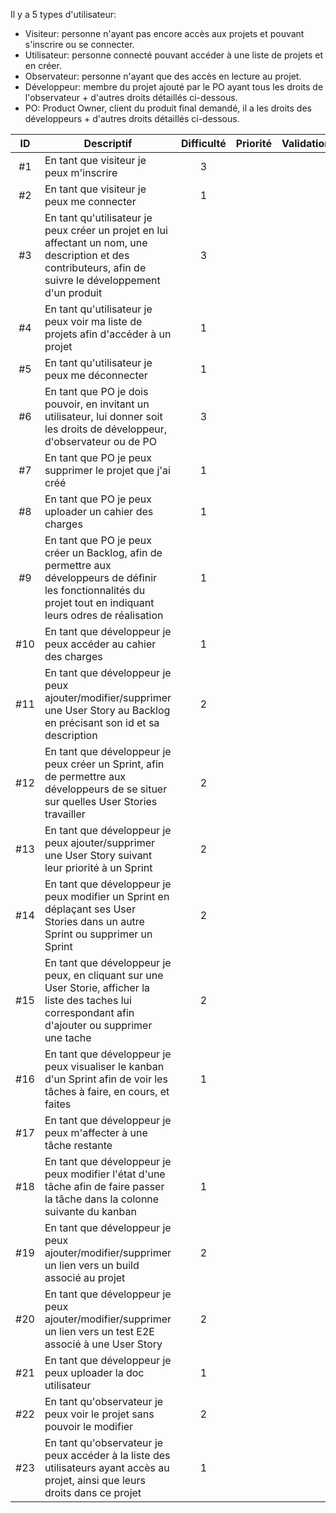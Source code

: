 Il y a 5 types d'utilisateur:
* Visiteur: personne n'ayant pas encore accès aux projets et pouvant s'inscrire ou se connecter.
* Utilisateur: personne connecté pouvant accéder à une liste de projets et en créer.
* Observateur: personne n'ayant que des accès en lecture au projet.
* Développeur: membre du projet ajouté par le PO ayant tous les droits de l'observateur + d'autres droits détaillés ci-dessous.
* PO: Product Owner, client du produit final demandé, il a les droits des développeurs + d'autres droits détaillés ci-dessous.


| ID |Descriptif    | Difficulté    | Priorité      | Validation        |
| :--:|------------ | :-------------: | :-------------: | :-------------: |
| #1 | En tant que visiteur je peux m'inscrire  | 3 |  | |
| #2 | En tant que visiteur je peux me connecter | 1 |  | |
| #3 | En tant qu'utilisateur je peux créer un projet en lui affectant un nom, une description et des contributeurs, afin de suivre le développement d'un produit | 3 |  | |
| #4 | En tant qu'utilisateur je peux voir ma liste de projets afin d'accéder à un projet | 1 |  | |
| #5 | En tant qu'utilisateur je peux me déconnecter | 1 |  | |
| #6 | En tant que PO je dois pouvoir, en invitant un utilisateur, lui donner soit les droits de développeur, d'observateur ou de PO | 3 |  |  | 
| #7 | En tant que PO je peux supprimer le projet que j'ai créé | 1 |  | |
| #8 | En tant que PO je peux uploader un cahier des charges | 1 |  | |
| #9 | En tant que PO je peux créer un Backlog, afin de permettre aux développeurs de définir les fonctionnalités du projet tout en indiquant leurs odres de réalisation | 1 |  | |
| #10 | En tant que développeur je peux accéder au cahier des charges | 1 |  | |
| #11 | En tant que développeur je peux ajouter/modifier/supprimer une User Story au Backlog en précisant son id et sa description| 2 |  | |
| #12 | En tant que développeur je peux créer un Sprint, afin de permettre aux développeurs de se situer sur quelles User Stories travailler | 2 |  | |
| #13 | En tant que développeur je peux ajouter/supprimer une User Story suivant leur priorité à un Sprint | 2 |  | |
| #14 | En tant que développeur je peux  modifier un Sprint en déplaçant ses User Stories dans un autre Sprint ou supprimer un Sprint | 2 |  | |
| #15 | En tant que développeur je peux, en cliquant sur une User Storie, afficher la liste des taches lui correspondant afin d'ajouter ou supprimer une tache |  2| | |
| #16 | En tant que développeur je peux visualiser le kanban d'un Sprint afin de voir les tâches à faire, en cours, et faites | 1 |  | |
| #17 | En tant que développeur je peux m'affecter à une tâche restante |
| #18 | En tant que développeur je peux modifier l'état d'une tâche afin de faire passer la tâche dans la colonne suivante du kanban | 1 |  | |
| #19 | En tant que développeur je peux ajouter/modifier/supprimer un lien vers un build associé au projet   | 2 |  | |
| #20 | En tant que développeur je peux ajouter/modifier/supprimer un lien vers un test E2E associé à une User Story | 2 |  | |
| #21 | En tant que développeur je peux uploader la doc utilisateur | 1 |  | |
| #22 | En tant qu'observateur je peux voir le projet sans pouvoir le modifier | 2 |  | |
| #23 | En tant qu'observateur je peux accéder à la liste des utilisateurs ayant accès au projet, ainsi que leurs droits dans ce projet | 1 |  | |